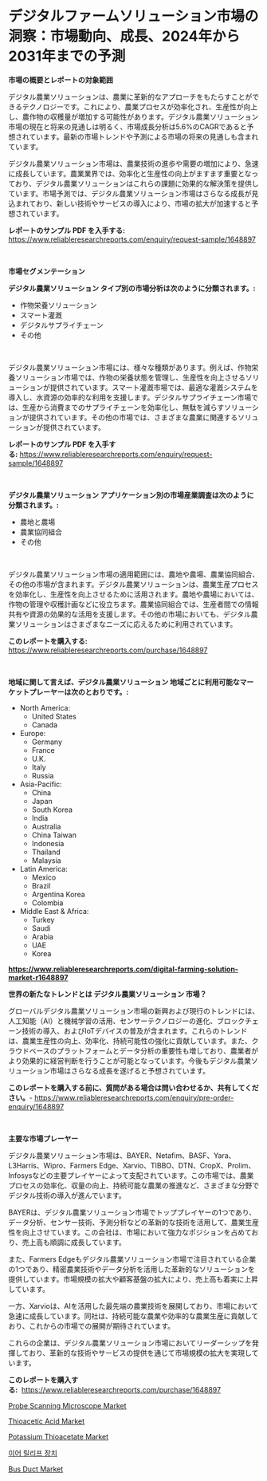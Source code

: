 <p><h1>デジタルファームソリューション市場の洞察：市場動向、成長、2024年から2031年までの予測</h1></p><p><strong>市場の概要とレポートの対象範囲</strong></p>
<p><p>デジタル農業ソリューションは、農業に革新的なアプローチをもたらすことができるテクノロジーです。これにより、農業プロセスが効率化され、生産性が向上し、農作物の収穫量が増加する可能性があります。デジタル農業ソリューション市場の現在と将来の見通しは明るく、市場成長分析は5.6%のCAGRであると予想されています。最新の市場トレンドや予測による市場の将来の見通しも含まれています。</p><p>デジタル農業ソリューション市場は、農業技術の進歩や需要の増加により、急速に成長しています。農業業界では、効率化と生産性の向上がますます重要となっており、デジタル農業ソリューションはこれらの課題に効果的な解決策を提供しています。市場予測では、デジタル農業ソリューション市場はさらなる成長が見込まれており、新しい技術やサービスの導入により、市場の拡大が加速すると予想されています。</p></p>
<p><strong>レポートのサンプル PDF を入手する:</strong> <a href="https://www.reliableresearchreports.com/enquiry/request-sample/1648897">https://www.reliableresearchreports.com/enquiry/request-sample/1648897</a></p>
<p>&nbsp;</p>
<p><strong>市場セグメンテーション</strong></p>
<p><strong>デジタル農業ソリューション タイプ別の市場分析は次のように分類されます。:</strong></p>
<p><ul><li>作物栄養ソリューション</li><li>スマート灌漑</li><li>デジタルサプライチェーン</li><li>その他</li></ul></p>
<p>&nbsp;</p>
<p><p>デジタル農業ソリューション市場には、様々な種類があります。例えば、作物栄養ソリューション市場では、作物の栄養状態を管理し、生産性を向上させるソリューションが提供されています。スマート灌漑市場では、最適な灌漑システムを導入し、水資源の効率的な利用を支援します。デジタルサプライチェーン市場では、生産から消費までのサプライチェーンを効率化し、無駄を減らすソリューションが提供されています。その他の市場では、さまざまな農業に関連するソリューションが提供されています。</p></p>
<p><strong>レポートのサンプル PDF を入手する:</strong>&nbsp;<a href="https://www.reliableresearchreports.com/enquiry/request-sample/1648897">https://www.reliableresearchreports.com/enquiry/request-sample/1648897</a></p>
<p>&nbsp;</p>
<p><strong> デジタル農業ソリューション アプリケーション別の市場産業調査は次のように分類されます。:</strong></p>
<p><ul><li>農地と農場</li><li>農業協同組合</li><li>その他</li></ul></p>
<p>&nbsp;</p>
<p><p>デジタル農業ソリューション市場の適用範囲には、農地や農場、農業協同組合、その他の市場が含まれます。デジタル農業ソリューションは、農業生産プロセスを効率化し、生産性を向上させるために活用されます。農地や農場においては、作物の管理や収穫計画などに役立ちます。農業協同組合では、生産者間での情報共有や資源の効果的な活用を支援します。その他の市場においても、デジタル農業ソリューションはさまざまなニーズに応えるために利用されています。</p></p>
<p><strong>このレポートを購入する:</strong>&nbsp; <a href="https://www.reliableresearchreports.com/purchase/1648897">https://www.reliableresearchreports.com/purchase/1648897</a></p>
<p>&nbsp;</p>
<p><strong>地域に関して言えば、デジタル農業ソリューション 地域ごとに利用可能なマーケットプレーヤーは次のとおりです。:</strong></p>
<p><ul>
    <li>
        North America:
        <ul>
            <li>United States</li>
            <li>Canada</li>
        </ul>
    </li>
    <li>
        Europe:
        <ul>
            <li>Germany</li>
            <li>France</li>
            <li>U.K.</li>
            <li>Italy</li>
            <li>Russia</li>
        </ul>
    </li>
    <li>
        Asia-Pacific:
        <ul>
            <li>China</li>
            <li>Japan</li>
            <li>South Korea</li>
            <li>India</li>
            <li>Australia</li>
            <li>China Taiwan</li>
            <li>Indonesia</li>
            <li>Thailand</li>
            <li>Malaysia</li>
        </ul>
    </li>
    <li>
        Latin America:
        <ul>
            <li>Mexico</li>
            <li>Brazil</li>
            <li>Argentina Korea</li>
            <li>Colombia</li>
        </ul>
    </li>
    <li>
        Middle East & Africa:
        <ul>
            <li>Turkey</li>
            <li>Saudi</li>
            <li>Arabia</li>
            <li>UAE</li>
            <li>Korea</li>
        </ul>
    </li>
    </ul></p>
<p><strong><a href="https://www.reliableresearchreports.com/digital-farming-solution-market-r1648897">https://www.reliableresearchreports.com/digital-farming-solution-market-r1648897</a></strong>&nbsp;</p>
<p><strong>世界の新たなトレンドとは デジタル農業ソリューション 市場？</strong></p>
<p><p>グローバルデジタル農業ソリューション市場の新興および現行のトレンドには、人工知能（AI）と機械学習の活用、センサーテクノロジーの進化、ブロックチェーン技術の導入、およびIoTデバイスの普及が含まれます。これらのトレンドは、農業生産性の向上、効率化、持続可能性の強化に貢献しています。また、クラウドベースのプラットフォームとデータ分析の重要性も増しており、農業者がより効果的に経営判断を行うことが可能となっています。今後もデジタル農業ソリューション市場はさらなる成長を遂げると予想されています。</p></p>
<p><strong>このレポートを購入する前に、質問がある場合は問い合わせるか、共有してください。</strong>- <a href="https://www.reliableresearchreports.com/enquiry/pre-order-enquiry/1648897">https://www.reliableresearchreports.com/enquiry/pre-order-enquiry/1648897</a></p>
<p>&nbsp;</p>
<p><strong>主要な市場プレーヤー</strong></p>
<p><p>デジタル農業ソリューション市場は、BAYER、Netafim、BASF、Yara、L3Harris、Wipro、Farmers Edge、Xarvio、TIBBO、DTN、CropX、Prolim、Infosysなどの主要プレイヤーによって支配されています。この市場では、農業プロセスの効率化、収量の向上、持続可能な農業の推進など、さまざまな分野でデジタル技術の導入が進んでいます。</p><p>BAYERは、デジタル農業ソリューション市場でトッププレイヤーの1つであり、データ分析、センサー技術、予測分析などの革新的な技術を活用して、農業生産性を向上させています。この会社は、市場において強力なポジションを占めており、売上高も順調に成長しています。</p><p>また、Farmers Edgeもデジタル農業ソリューション市場で注目されている企業の1つであり、精密農業技術やデータ分析を活用した革新的なソリューションを提供しています。市場規模の拡大や顧客基盤の拡大により、売上高も着実に上昇しています。</p><p>一方、Xarvioは、AIを活用した最先端の農業技術を展開しており、市場において急速に成長しています。同社は、持続可能な農業や効率的な農業生産に貢献しており、これからの市場での展開が期待されています。</p><p>これらの企業は、デジタル農業ソリューション市場においてリーダーシップを発揮しており、革新的な技術やサービスの提供を通じて市場規模の拡大を実現しています。</p></p>
<p><strong>このレポートを購入する:</strong>&nbsp;&nbsp;<a href="https://www.reliableresearchreports.com/purchase/1648897">https://www.reliableresearchreports.com/purchase/1648897</a></p>
<p><p><a href="https://view.publitas.com/reportprime-1/probe-scanning-microscope-market-size-cagr-trends-2024-2030/">Probe Scanning Microscope Market</a></p><p><a href="https://issuu.com/reportprime-2/docs/thioacetic-acid-market-size-2030.pptx">Thioacetic Acid Market</a></p><p><a href="https://issuu.com/reportprime-2/docs/potassium-thioacetate-market-size-2030.pptx">Potassium Thioacetate Market</a></p><p><a href="https://github.com/Madalyell456456/Market-Research-Report-List-1/blob/main/280589025792.md">이어 릴리프 장치</a></p><p><a href="https://meowing-canidae-761.notion.site/Bus-Duct-Market-Furnishes-Information-on-Market-Share-Market-Trends-and-Market-Growth-1111602cfffe4d608998b9f58d5e8a95">Bus Duct Market</a></p></p>